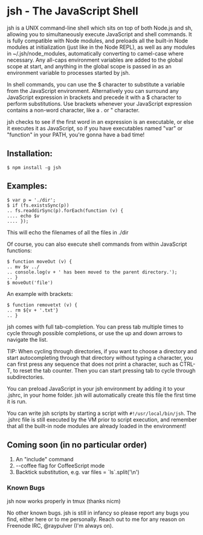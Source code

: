 # jsh - The JavaScript Shell
jsh is a UNIX command-line shell which sits on top of both Node.js and sh, allowing you to simultaneously execute JavaScript and shell commands. It is fully compatible with Node modules, and preloads all the built-in Node modules at initialization (just like in the Node REPL), as well as any modules in ~/.jsh/node_modules, automatically converting to camel-case where necessary. Any all-caps environment variables are added to the global scope at start, and anything in the global scope is passed in as an environment variable to processes started by jsh.

In shell commands, you can use the $ character to substitute a variable from the JavaScript environment. Alternatively you can surround any JavaScript expression in brackets and precede it with a $ character to perform substitutions. Use brackets whenever your JavaScript expression contains a non-word character, like a . or " character.

jsh checks to see if the first word in an expression is an executable, or else it executes it as JavaScript, so if you have executables named "var" or "function" in your PATH, you're gonna have a bad time!

## Installation:

```
$ npm install -g jsh
```

## Examples:
```
$ var p = './dir';
$ if (fs.existsSync(p))
.. fs.readdirSync(p).forEach(function (v) {
.... echo $v
.... });
```

This will echo the filenames of all the files in ./dir

Of course, you can also execute shell commands from within JavaScript functions:

```
$ function moveOut (v) {
.. mv $v ../
.. console.log(v + ' has been moved to the parent directory.');
.. }
$ moveOut('file')
```

An example with brackets:
```
$ function removetxt (v) {
.. rm ${v + '.txt'}
.. }
```

jsh comes with full tab-completion. You can press tab multiple times to cycle through possible completions, or use the up and down arrows to navigate the list.

TIP: When cycling through directories, if you want to choose a directory and start autocompleting through that directory without typing a character, you can first press any sequence that does not print a character, such as CTRL-T, to reset the tab counter. Then you can start pressing tab to cycle through subdirectories.

You can preload JavaScript in your jsh environment by adding it to your .jshrc, in your home folder. jsh will automatically create this file the first time it is run.

You can write jsh scripts by starting a script with ```#!/usr/local/bin/jsh```. The .jshrc file is still executed by the VM prior to script execution, and remember that all the built-in node modules are already loaded in the environment!

## Coming soon (in no particular order)

1. An "include" command
2. --coffee flag for CoffeeScript mode
3. Backtick substitution, e.g. var files = \`ls\`.split('\n')

### Known Bugs

jsh now works properly in tmux (thanks nicm)

No other known bugs. jsh is still in infancy so please report any bugs you find, either here or to me personally. Reach out to me for any reason on Freenode IRC, @raypulver (I'm always on).

